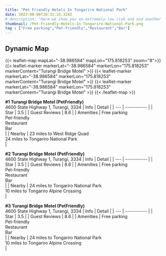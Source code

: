 ```yaml
---
title: "Pet Friendly Hotels In Tongariro National Park"
date: 2023-08-06T20:31:33.324Z
# description: "Here we show you an extremely low risk and and another medium risk approach to earn passive income "
thumbnail: /Pet-Friendly-Hotels-In-Tongariro-National-Park.png
tag : ["Free parking","Pet-friendly","Restaurant","Bar"]
---
```


## Dynamic Map
{{< leaflet-map  mapLat="-38.986584" mapLon="175.818253" zoom="8">}}
    {{< leaflet-marker markerLat="-38.986584" markerLon="175.818253" markerContent="Turangi Bridge Motel" >}}
    {{< leaflet-marker markerLat="-38.986584" markerLon="175.818253" markerContent="Turangi Bridge Motel" >}}
    {{< leaflet-marker markerLat="-38.986584" markerLon="175.818253" markerContent="Turangi Bridge Motel" >}}
{{< /leaflet-map >}}


**#1 Turangi Bridge Motel (PetFriendly)**<br>4600 State Highway 1, Turangi, 3334
| Info | Detail |
| --- | ----------- |
| Star | 3.5 |
| Guest Reviews | 8.6 |
| Amenities | Free parking<br>Pet-friendly<br>Restaurant<br>Bar<br> |
| Nearby | 23 miles to West Ridge Quad<br>24 miles to Tongariro National Park<br> |

**#2 Turangi Bridge Motel (PetFriendly)**<br>4600 State Highway 1, Turangi, 3334
| Info | Detail |
| --- | ----------- |
| Star | 3.5 |
| Guest Reviews | 8.6 |
| Amenities | Free parking<br>Pet-friendly<br>Restaurant<br>Bar<br> |
| Nearby | 24 miles to Tongariro National Park<br>10 miles to Tongariro Alpine Crossing<br> |

**#3 Turangi Bridge Motel (PetFriendly)**<br>4600 State Highway 1, Turangi, 3334
| Info | Detail |
| --- | ----------- |
| Star | 3.5 |
| Guest Reviews | 8.6 |
| Amenities | Free parking<br>Pet-friendly<br>Restaurant<br>Bar<br> |
| Nearby | 24 miles to Tongariro National Park<br>10 miles to Tongariro Alpine Crossing<br> |

